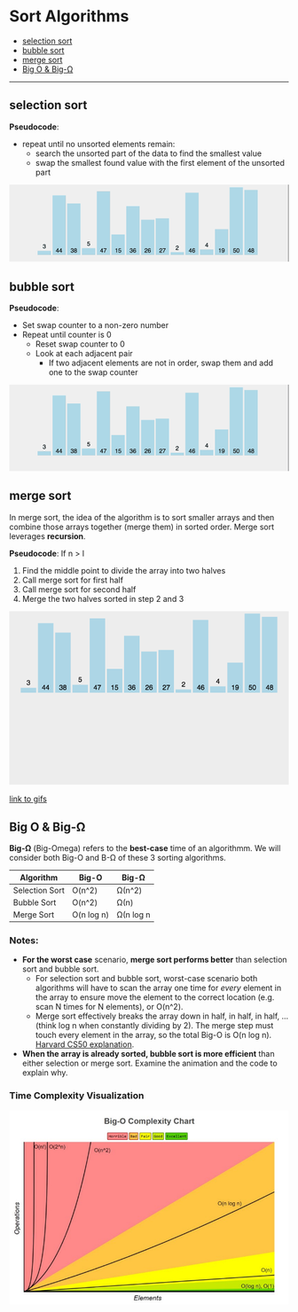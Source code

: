 # Sort Algorithms

  - [selection sort](#selection-sort)
  - [bubble sort](#bubble-sort)
  - [merge sort](#merge-sort)
  - [Big O & Big-Ω](#big-o--big-ω)
  
---
## selection sort

**Pseudocode**: 

* repeat until no unsorted elements remain: 
  * search the unsorted part of the data to find the smallest value
  * swap the smallest found value with the first element of the unsorted part


![selection sort](assets/selection.gif)

## bubble sort
**Pseudocode**: 

* Set swap counter to a non-zero number
* Repeat until counter is 0
  * Reset swap counter to 0
  * Look at each adjacent pair
    * If two adjacent elements are not in order, swap them and add one to the swap counter

![bubble sort](assets/bubble.gif)

## merge sort

In merge sort, the idea of the algorithm is to sort smaller arrays and then combine those arrays together (merge them) in sorted order. Merge sort leverages **recursion**.

**Pseudocode**: 
If n > l
   1. Find the middle point to divide the array into two halves
   2. Call merge sort for first half
   3. Call merge sort for second half
   4. Merge the two halves sorted in step 2 and 3

![merge sort](assets/merge.gif)

[link to gifs](http://www-scf.usc.edu/~zhan468/public/Notes/sorting.html)

## Big O & Big-Ω 
**Big-Ω** (Big-Omega) refers to the **best-case** time of an algorithmm. We will consider both Big-O and B-Ω of these 3 sorting algorithms.

| Algorithm  | Big-O  | Big-Ω  | 
|---|---|---|
| Selection Sort  | O(n^2)  | Ω(n^2)  | 
| Bubble Sort  | O(n^2)  | Ω(n)  |  
| Merge Sort  | O(n log n)  | Ω(n log n  |   

### Notes:
* **For the worst case** scenario, **merge sort performs better** than selection sort and bubble sort. 
  * For selection sort and bubble sort, worst-case scenario both algorithms will have to scan the array one time for *every* element in the array to ensure move the element to the correct location (e.g. scan N times for N elements), or O(n^2).
  * Merge sort effectively breaks the array down in half, in half, in half, ... (think log n when constantly dividing by 2). The merge step must touch every element in the array, so the total Big-O is O(n log n). [Harvard CS50 explanation](https://youtu.be/jUyQqLvg8Qw?t=4284).
* **When the array is already sorted, bubble sort is more efficient** than either selection or merge sort. Examine the animation and the code to explain why.  

### Time Complexity Visualization

![time complexity](assets/bigo.jpeg)